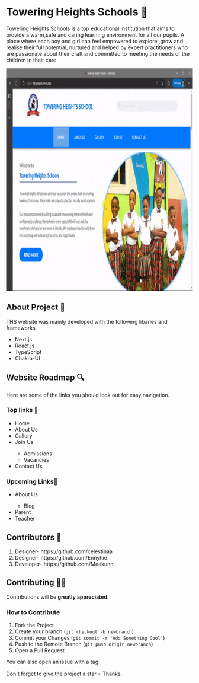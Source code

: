 # Towering Heights Schools 🏫

Towering Heights Schools is a top educational institution that aims to provide a warm,safe and caring learning environment for all our pupils. A place where each boy and girl can feel empowered to explore ,grow and realise their full potential, nurtured and helped by expert practitioners who are passionate about their craft and committed to meeting the needs of the children in their care.

<img src="./assets/ezgif.com-gif-maker.gif" alt="My Project GIF"  width="100%" height="600">

## About Project 🚀

THS website was mainly developed with the following libaries and frameworks

<ul>
  <li>Next.js</li>
  <li>React.js</li>
  <li>TypeScript</li>
  <li>Chakra-UI</li>
</ul>

## Website Roadmap 🔍

Here are some of the links you should look out for easy navigation.

### Top links 🔗

<ul>
  <li>Home</li>
  <li>About Us</li>
  <li>Gallery</li>
  <li>Join Us</li>
    <ul>
      <li>Admissions</li>
      <li>Vacancies</li>
    </ul>
  <li>Contact Us</li>
</ul>

### Upcoming Links🔗

<ul>
  <li>About Us</li>
  <ul>
      <li>Blog</li>
    </ul>
  <li>Parent</li>
  <li>Teacher</li>
</ul>

## Contributors 🧠
<ol>
  <li>Designer- https://github.com/celestinaa</li>
  <li>Designer- https://github.com/Ennyhie</li>
  <li>Developer- https://github.com/Meekunn</li>
</ol>

## Contributing 👨‍💻

Contributions will be **greatly appreciated**.

### How to Contribute

1. Fork the Project
2. Create your branch (`git checkout -b newbranch`)
3. Commit your Changes (`git commit -m 'Add Something Cool'`)
4. Push to the Remote Branch (`git push origin newbranch`)
5. Open a Pull Request

You can also open an issue with a tag.

Don't forget to give the project a star.⭐ Thanks.
